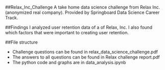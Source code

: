 
##Relax_Inc_Challenge
A take home data science challenge from Relax Inc. (anonymized real company). Provided by Springboard Data Science Career Track.

##Findings
I analyzed user retention data of a of Relax, Inc. I also found which factors that were important to creating user retention.

##File structure
- Challenge questions can be found in relax_data_science_challenge.pdf
- The answers to all questions can be found in Relax challenge report.pdf
- The python code and graphs are in data_analysis.ipynb
